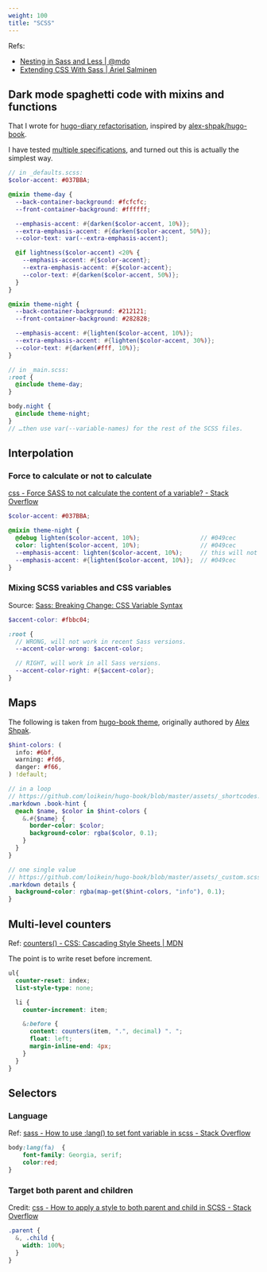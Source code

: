 ```yaml
---
weight: 100
title: "SCSS"
---
```


Refs:

- [Nesting in Sass and Less | @mdo](https://markdotto.com/2015/07/20/css-nesting/)
- [Extending CSS With Sass | Ariel Salminen](https://arie.ls/2012/extending-css-with-sass/)


## Dark mode spaghetti code with mixins and functions

That I wrote for [hugo-diary refactorisation](https://github.com/loikein/hugo-theme-diary/issues/2), inspired by [alex-shpak/hugo-book](https://github.com/alex-shpak/hugo-book/blob/master/assets/_defaults.scss#L31-L66).

I have tested [multiple specifications](https://mastodon.social/@loikein/110792322662024781), and turned out this is actually the simplest way.

```scss
// in _defaults.scss:
$color-accent: #037BBA;

@mixin theme-day {
  --back-container-background: #fcfcfc;
  --front-container-background: #ffffff;

  --emphasis-accent: #{darken($color-accent, 10%)};
  --extra-emphasis-accent: #{darken($color-accent, 50%)};
  --color-text: var(--extra-emphasis-accent);

  @if lightness($color-accent) <20% {
    --emphasis-accent: #{$color-accent};
    --extra-emphasis-accent: #{$color-accent};
    --color-text: #{darken($color-accent, 50%)};
  }
}

@mixin theme-night {
  --back-container-background: #212121;
  --front-container-background: #282828;

  --emphasis-accent: #{lighten($color-accent, 10%)};
  --extra-emphasis-accent: #{lighten($color-accent, 30%)};
  --color-text: #{darken(#fff, 10%)};
}

// in _main.scss:
:root {
  @include theme-day;
}

body.night {
  @include theme-night;
}
// …then use var(--variable-names) for the rest of the SCSS files.
```

## Interpolation

### Force to calculate or not to calculate

[css - Force SASS to not calculate the content of a variable? - Stack Overflow](https://stackoverflow.com/questions/50603968/force-sass-to-not-calculate-the-content-of-a-variable)

```scss
$color-accent: #037BBA;

@mixin theme-night {
  @debug lighten($color-accent, 10%);                 // #049cec
  color: lighten($color-accent, 10%);                 // #049cec
  --emphasis-accent: lighten($color-accent, 10%);     // this will not work
  --emphasis-accent: #{lighten($color-accent, 10%)};  // #049cec
}
```

### Mixing SCSS variables and CSS variables

Source: [Sass: Breaking Change: CSS Variable Syntax](https://sass-lang.com/documentation/breaking-changes/css-vars/)

```scss
$accent-color: #fbbc04;

:root {
  // WRONG, will not work in recent Sass versions.
  --accent-color-wrong: $accent-color;

  // RIGHT, will work in all Sass versions.
  --accent-color-right: #{$accent-color};
}
```


## Maps

The following is taken from [hugo-book theme](https://github.com/loikein/hugo-book/), originally authored by [Alex Shpak](https://github.com/alex-shpak).

```scss
$hint-colors: (
  info: #6bf,
  warning: #fd6,
  danger: #f66,
) !default;
```

```scss
// in a loop
// https://github.com/loikein/hugo-book/blob/master/assets/_shortcodes.scss#L96-L105
.markdown .book-hint {
  @each $name, $color in $hint-colors {
    &.#{$name} {
      border-color: $color;
      background-color: rgba($color, 0.1);
    }
  }
}

// one single value
// https://github.com/loikein/hugo-book/blob/master/assets/_custom.scss#L4C1-L6
.markdown details {
  background-color: rgba(map-get($hint-colors, "info"), 0.1);
}
```


## Multi-level counters

Ref: [counters() - CSS: Cascading Style Sheets | MDN](https://developer.mozilla.org/en-US/docs/Web/CSS/counters)

The point is to write reset before increment.

```scss
ul{
  counter-reset: index;
  list-style-type: none;

  li {
    counter-increment: item;

    &:before {
      content: counters(item, ".", decimal) ". ";
      float: left;
      margin-inline-end: 4px;
    }
  }
}
```


## Selectors

### Language

Ref: [sass - How to use :lang() to set font variable in scss - Stack Overflow](https://stackoverflow.com/a/39204043/10668706)

```css
body:lang(fa)  {
    font-family: Georgia, serif;
    color:red;
}
```

### Target both parent and children

Credit: [css - How to apply a style to both parent and child in SCSS - Stack Overflow](https://stackoverflow.com/a/42393790/10668706)

```scss
.parent {
  &, .child {
    width: 100%;
  }
}
```
